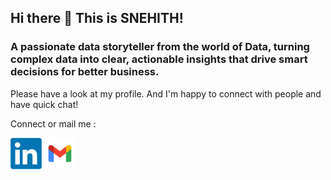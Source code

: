 ## Hi there 👋   This is SNEHITH!

### A passionate data storyteller from the world of Data, turning complex data into clear, actionable insights that drive smart decisions for better business.

Please have a look at my profile. And I'm happy to connect with people and have quick chat!

Connect or mail me :

<img src="https://github.com/kathisnehith/Portfolio/blob/c11a2632cb209ca388d08e00dd9910355d7a9ea1/images/LinkedIn_logo.png" width="50" height="50"/>      <img src="https://github.com/kathisnehith/Portfolio/blob/c11a2632cb209ca388d08e00dd9910355d7a9ea1/images/mail.png" width="50" height="50"/>



<!--
**kathisnehith/kathisnehith** is a ✨ _special_ ✨ repository because its `README.md` (this file) appears on your GitHub profile.

Here are some ideas to get you started:

- 🔭 I’m currently working on ...
- 🌱 I’m currently learning ...
- 👯 I’m looking to collaborate on ...
- 🤔 I’m looking for help with ...
- 💬 Ask me about ...
- 📫 How to reach me: ...
- 😄 Pronouns: ...
- ⚡ Fun fact: ...
-->
